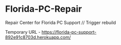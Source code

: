 # Florida-PC-Repair
Repair Center for Florida PC Support
// Trigger rebuild

Temporary URL - https://florida-pc-support-892e91c8703d.herokuapp.com/

